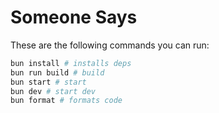 # Someone Says

These are the following commands you can run:

```bash
bun install # installs deps
bun run build # build
bun start # start
bun dev # start dev
bun format # formats code
```
